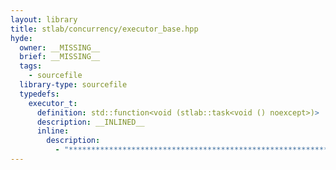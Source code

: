 ```yaml
---
layout: library
title: stlab/concurrency/executor_base.hpp
hyde:
  owner: __MISSING__
  brief: __MISSING__
  tags:
    - sourcefile
  library-type: sourcefile
  typedefs:
    executor_t:
      definition: std::function<void (stlab::task<void () noexcept>)>
      description: __INLINED__
      inline:
        description:
          - "***********************************************************************************************"
---
```

